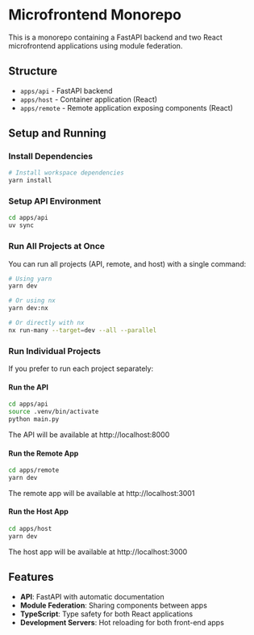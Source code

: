 # Microfrontend Monorepo

This is a monorepo containing a FastAPI backend and two React microfrontend applications using module federation.

## Structure

- `apps/api` - FastAPI backend
- `apps/host` - Container application (React)
- `apps/remote` - Remote application exposing components (React)

## Setup and Running

### Install Dependencies

```bash
# Install workspace dependencies
yarn install
```

### Setup API Environment

```bash
cd apps/api
uv sync
```

### Run All Projects at Once

You can run all projects (API, remote, and host) with a single command:

```bash
# Using yarn
yarn dev

# Or using nx
yarn dev:nx

# Or directly with nx
nx run-many --target=dev --all --parallel
```

### Run Individual Projects

If you prefer to run each project separately:

#### Run the API

```bash
cd apps/api
source .venv/bin/activate
python main.py
```

The API will be available at http://localhost:8000

#### Run the Remote App

```bash
cd apps/remote
yarn dev
```

The remote app will be available at http://localhost:3001

#### Run the Host App

```bash
cd apps/host
yarn dev
```

The host app will be available at http://localhost:3000

## Features

- **API**: FastAPI with automatic documentation
- **Module Federation**: Sharing components between apps
- **TypeScript**: Type safety for both React applications
- **Development Servers**: Hot reloading for both front-end apps
